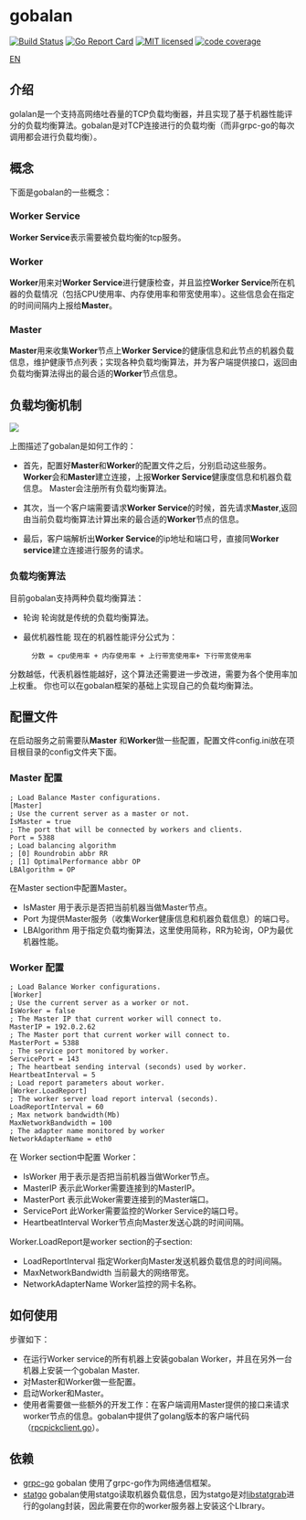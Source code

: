 # gobalan 

[![Build Status][1]][2] [![Go Report Card][3]][4] [![MIT licensed][5]][6] [![code coverage][7]][8] 
 
[1]: https://travis-ci.org/harlanc/gobalan.svg?branch=master
[2]: https://travis-ci.org/harlanc/gobalan
[3]: https://goreportcard.com/badge/github.com/harlanc/gobalan
[4]: https://goreportcard.com/report/github.com/harlanc/gobalan
[5]: https://img.shields.io/badge/license-MIT-blue.svg
[6]: LICENSE
[7]: https://codecov.io/gh/harlanc/gobalan/branch/master/graph/badge.svg
[8]: https://codecov.io/gh/harlanc/gobalan


[EN](https://github.com/harlanc/gobalan)


## 介绍

golalan是一个支持高网络吐吞量的TCP负载均衡器，并且实现了基于机器性能评分的负载均衡算法。gobalan是对TCP连接进行的负载均衡（而非grpc-go的每次调用都会进行负载均衡）。


## 概念

下面是gobalan的一些概念：

### Worker Service

**Worker Service**表示需要被负载均衡的tcp服务。

### Worker

**Worker**用来对**Worker Service**进行健康检查，并且监控**Worker Service**所在机器的负载情况（包括CPU使用率、内存使用率和带宽使用率）。这些信息会在指定的时间间隔内上报给**Master**。

### Master

**Master**用来收集**Worker**节点上**Worker Service**的健康信息和此节点的机器负载信息，维护健康节点列表；实现各种负载均衡算法，并为客户端提供接口，返回由负载均衡算法得出的最合适的**Worker**节点信息。

## 负载均衡机制

![](http://qiniu.harlanc.vip/2.9.2020_3:20:19.png)

上图描述了gobalan是如何工作的：

- 首先，配置好**Master**和**Worker**的配置文件之后，分别启动这些服务。**Worker**会和**Master**建立连接，上报**Worker Service**健康度信息和机器负载信息。
 Master会注册所有负载均衡算法。
 
- 其次，当一个客户端需要请求**Worker Service**的时候，首先请求**Master**,返回由当前负载均衡算法计算出来的最合适的**Worker**节点的信息。
- 最后，客户端解析出**Worker Service**的ip地址和端口号，直接同**Worker service**建立连接进行服务的请求。

### 负载均衡算法

目前gobalan支持两种负载均衡算法：

- 轮询 轮询就是传统的负载均衡算法。
- 最优机器性能 现在的机器性能评分公式为：

        分数 = cpu使用率 + 内存使用率 + 上行带宽使用率+ 下行带宽使用率

分数越低，代表机器性能越好，这个算法还需要进一步改进，需要为各个使用率加上权重。
你也可以在gobalan框架的基础上实现自己的负载均衡算法。

## 配置文件

在启动服务之前需要队**Master** 和**Worker**做一些配置，配置文件config.ini放在项目根目录的config文件夹下面。


### Master 配置

    ; Load Balance Master configurations.
    [Master]
    ; Use the current server as a master or not.
    IsMaster = true
    ; The port that will be connected by workers and clients.
    Port = 5388
    ; Load balancing algorithm
    ; [0] Roundrobin abbr RR
    ; [1] OptimalPerformance abbr OP
    LBAlgorithm = OP

在Master section中配置Master。

- IsMaster 用于表示是否把当前机器当做Master节点。
- Port 为提供Master服务（收集Worker健康信息和机器负载信息）的端口号。
- LBAlgorithm 用于指定负载均衡算法，这里使用简称，RR为轮询，OP为最优机器性能。

### Worker 配置

    ; Load Balance Worker configurations.
    [Worker]
    ; Use the current server as a worker or not.
    IsWorker = false
    ; The Master IP that current worker will connect to.
    MasterIP = 192.0.2.62
    ; The Master port that current worker will connect to.
    MasterPort = 5388 
    ; The service port monitored by worker. 
    ServicePort = 143
    ; The heartbeat sending interval (seconds) used by worker.
    HeartbeatInterval = 5
    ; Load report parameters about worker.
    [Worker.LoadReport]
    ; The worker server load report interval (seconds).
    LoadReportInterval = 60
    ; Max network bandwidth(Mb)
    MaxNetworkBandwidth = 100
    ; The adapter name monitored by worker
    NetworkAdapterName = eth0
    
在 Worker section中配置 Worker：

- IsWorker 用于表示是否把当前机器当做Worker节点。
- MasterIP 表示此Worker需要连接到的MasterIP。
- MasterPort 表示此Woker需要连接到的Master端口。
- ServicePort 此Worker需要监控的Worker Service的端口号。
- HeartbeatInterval Worker节点向Master发送心跳的时间间隔。

Worker.LoadReport是worker section的子section:

- LoadReportInterval 指定Worker向Master发送机器负载信息的时间间隔。
- MaxNetworkBandwidth 当前最大的网络带宽。
- NetworkAdapterName Worker监控的网卡名称。


## 如何使用

步骤如下：

- 在运行Worker service的所有机器上安装gobalan Worker，并且在另外一台机器上安装一个gobalan Master.
- 对Master和Worker做一些配置。
- 启动Worker和Master。
- 使用者需要做一些额外的开发工作：在客户端调用Master提供的接口来请求worker节点的信息。gobalan中提供了golang版本的客户端代码（[rpcpickclient.go](https://github.com/harlanc/gobalan/blob/master/balancer/rpcpickclient.go)）。

## 依赖

- [grpc-go](https://github.com/grpc/grpc-go) gobalan 使用了grpc-go作为网络通信框架。
- [statgo](https://github.com/akhenakh/statgo) gobalan使用statgo读取机器负载信息，因为statgo是对[libstatgrab](http://www.i-scream.org/libstatgrab/)进行的golang封装，因此需要在你的worker服务器上安装这个LIbrary。









